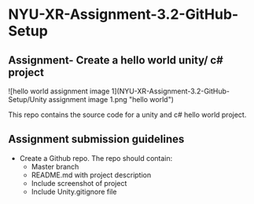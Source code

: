 # NYU-XR-Assignment-3.2-GitHub-Setup

## Assignment- Create a hello world unity/ c# project

![hello world assignment image 1](NYU-XR-Assignment-3.2-GitHub-Setup/Unity assignment image 1.png "hello world")


This repo contains the source code for a unity and c# hello world project. 

## Assignment submission guidelines

* Create a Github repo. The repo should contain:
    * Master branch 
    * README.md with project description
    * Include screenshot of project
    * Include Unity.gitignore file
    

